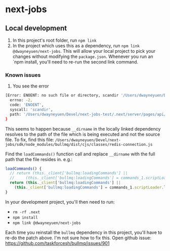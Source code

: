 # next-jobs

## Local development

1. In this project's root folder, run `npm link`
2. In the project which uses this as a dependency, run `npm link @dwayneyuen/next-jobs`. This will allow your local
   project to pick your changes without modifying the `package.json`. Whenever you run an `npm install, you'll need to
   re-run the second link command.

### Known issues

1. You see the error

```bash
[Error: ENOENT: no such file or directory, scandir '/Users/dwayneyuen/Devel/next-jobs-test/.next/server/pages/api/commands'] {
  errno: -2,
  code: 'ENOENT',
  syscall: 'scandir',
  path: '/Users/dwayneyuen/Devel/next-jobs-test/.next/server/pages/api/commands'
}
```

This seems to happen because `__dirname` in the locally linked dependency resolves to the path of the file which is
being executed and not the source file. To fix, find this file:
`/Users/dwayneyuen/Devel/next-jobs/sdk/node_modules/bullmq/dist/cjs/classes/redis-connection.js`

Find the `loadCommands()` function call and replace `__dirname` with the full path that the file resides in. e.g.:

```js
loadCommands() {
  // return (this._client['bullmq:loadingCommands'] ||
  //     (this._client['bullmq:loadingCommands'] = commands_1.scriptLoader.load(this._client, path.join(__dirname, '../commands'))));
  return (this._client['bullmq:loadingCommands'] ||
    (this._client['bullmq:loadingCommands'] = commands_1.scriptLoader.load(this._client, path.join("/Users/dwayneyuen/Devel/next-jobs/sdk/node_modules/bullmq/dist/cjs/classes", '../commands'))));
}
```

In your development project, you'll then need to run:

- `rm -rf .next`
- `npm install`
- `npm link @dwayneyuen/next-jobs`

Each time you reinstall the `bullmq` dependency in this project, you'll have to re-do the patch above. I'm not sure how
to fix this. Open github issue: https://github.com/taskforcesh/bullmq/issues/901
